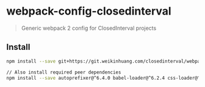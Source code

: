 # webpack-config-closedinterval

> Generic webpack 2 config for ClosedInterval projects

## Install

```sh
npm install --save git+https://git.weikinhuang.com/closedinterval/webpack-config.git
```

```sh
// Also install required peer dependencies
npm install --save autoprefixer@^6.4.0 babel-loader@^6.2.4 css-loader@^0.23.1 exports-loader@^0.6.3 favicons-webpack-plugin@0.0.6 file-loader@^0.9.0 html-loader@^0.4.3 html-webpack-plugin@^2.21.0 image-webpack-loader@^2.0.0 import-glob-loader@^1.1.0 imports-loader@^0.6.5 json-loader@^0.5.4 node-sass@^3.8.0 postcss-loader@^0.9.1 raw-loader@^0.5.1 sass-loader@^4.0.0 style-loader@^0.13.1 svgo-loader@^1.1.0 unused-files-webpack-plugin@^2.0.4 url-loader@^0.5.7 webpack@^2.1.0-beta.20 webpack-subresource-integrity@0.5.0 worker-loader@^0.7.0 
```
